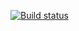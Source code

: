 [![Build status](https://ci.appveyor.com/api/projects/status/i2cj9ycbqe2yp009?svg=true)](https://ci.appveyor.com/project/Dolmatov-vs/settingci)